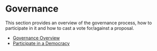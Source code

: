 # Governance

This section provides an overview of the governance process, how to participate in it and how to cast a vote for/against a proposal. 

* [Governance Overview](governance-overview.md)
* [Participate in a Democracy](participate-in-democracy.md)

### 



